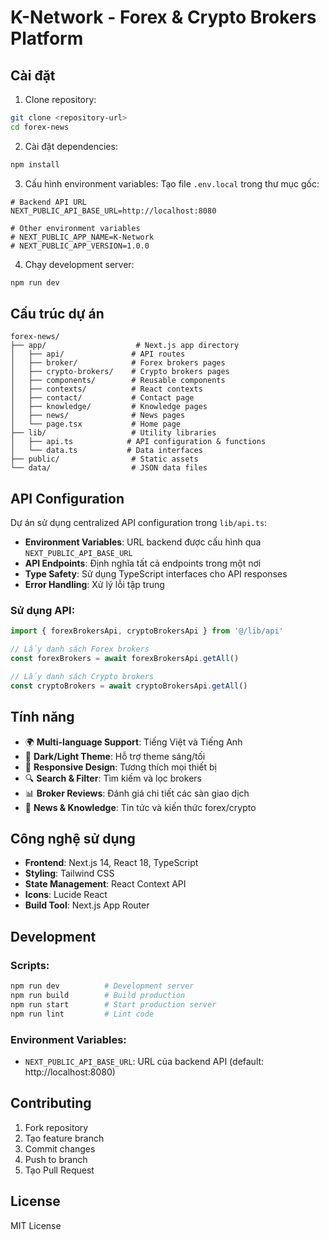 # K-Network - Forex & Crypto Brokers Platform

## Cài đặt

1. Clone repository:
```bash
git clone <repository-url>
cd forex-news
```

2. Cài đặt dependencies:
```bash
npm install
```

3. Cấu hình environment variables:
Tạo file `.env.local` trong thư mục gốc:
```env
# Backend API URL
NEXT_PUBLIC_API_BASE_URL=http://localhost:8080

# Other environment variables
# NEXT_PUBLIC_APP_NAME=K-Network
# NEXT_PUBLIC_APP_VERSION=1.0.0
```

4. Chạy development server:
```bash
npm run dev
```

## Cấu trúc dự án

```
forex-news/
├── app/                    # Next.js app directory
│   ├── api/               # API routes
│   ├── broker/            # Forex brokers pages
│   ├── crypto-brokers/    # Crypto brokers pages
│   ├── components/        # Reusable components
│   ├── contexts/          # React contexts
│   ├── contact/           # Contact page
│   ├── knowledge/         # Knowledge pages
│   ├── news/              # News pages
│   └── page.tsx           # Home page
├── lib/                   # Utility libraries
│   ├── api.ts            # API configuration & functions
│   └── data.ts           # Data interfaces
├── public/                # Static assets
└── data/                  # JSON data files
```

## API Configuration

Dự án sử dụng centralized API configuration trong `lib/api.ts`:

- **Environment Variables**: URL backend được cấu hình qua `NEXT_PUBLIC_API_BASE_URL`
- **API Endpoints**: Định nghĩa tất cả endpoints trong một nơi
- **Type Safety**: Sử dụng TypeScript interfaces cho API responses
- **Error Handling**: Xử lý lỗi tập trung

### Sử dụng API:

```typescript
import { forexBrokersApi, cryptoBrokersApi } from '@/lib/api'

// Lấy danh sách Forex brokers
const forexBrokers = await forexBrokersApi.getAll()

// Lấy danh sách Crypto brokers  
const cryptoBrokers = await cryptoBrokersApi.getAll()
```

## Tính năng

- 🌍 **Multi-language Support**: Tiếng Việt và Tiếng Anh
- 🎨 **Dark/Light Theme**: Hỗ trợ theme sáng/tối
- 📱 **Responsive Design**: Tương thích mọi thiết bị
- 🔍 **Search & Filter**: Tìm kiếm và lọc brokers
- 📊 **Broker Reviews**: Đánh giá chi tiết các sàn giao dịch
- 📰 **News & Knowledge**: Tin tức và kiến thức forex/crypto

## Công nghệ sử dụng

- **Frontend**: Next.js 14, React 18, TypeScript
- **Styling**: Tailwind CSS
- **State Management**: React Context API
- **Icons**: Lucide React
- **Build Tool**: Next.js App Router

## Development

### Scripts:

```bash
npm run dev          # Development server
npm run build        # Build production
npm run start        # Start production server
npm run lint         # Lint code
```

### Environment Variables:

- `NEXT_PUBLIC_API_BASE_URL`: URL của backend API (default: http://localhost:8080)

## Contributing

1. Fork repository
2. Tạo feature branch
3. Commit changes
4. Push to branch
5. Tạo Pull Request

## License

MIT License 